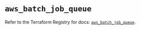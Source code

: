 # `aws_batch_job_queue`

Refer to the Terraform Registry for docs: [`aws_batch_job_queue`](https://registry.terraform.io/providers/hashicorp/aws/5.43.0/docs/resources/batch_job_queue).

